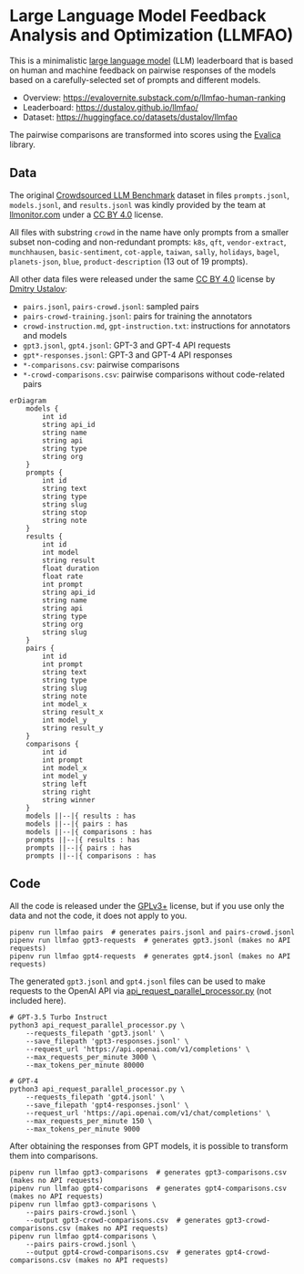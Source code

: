 # Large Language Model Feedback Analysis and Optimization (LLMFAO)

This is a minimalistic [large language model](https://en.wikipedia.org/wiki/Large_language_model) (LLM) leaderboard that is based on human and machine feedback on pairwise responses of the models based on a carefully-selected set of prompts and different models.

- Overview: <https://evalovernite.substack.com/p/llmfao-human-ranking>
- Leaderboard: <https://dustalov.github.io/llmfao/>
- Dataset: <https://huggingface.co/datasets/dustalov/llmfao>

The pairwise comparisons are transformed into scores using the [Evalica](https://github.com/dustalov/evalica) library.

## Data

The original [Crowdsourced LLM Benchmark](https://benchmarks.llmonitor.com/) dataset in files `prompts.jsonl`, `models.jsonl`, and `results.jsonl` was kindly provided by the team at [llmonitor.com](https://llmonitor.com/) under a [CC&nbsp;BY 4.0] license.

All files with substring `crowd` in the name have only prompts from a smaller subset non-coding and non-redundant prompts: `k8s`, `qft`, `vendor-extract`, `munchhausen`, `basic-sentiment`, `cot-apple`, `taiwan`, `sally`, `holidays`, `bagel`, `planets-json`, `blue`, `product-description` (13 out of 19 prompts).

All other data files were released under the same [CC&nbsp;BY 4.0] license by [Dmitry Ustalov](https://github.com/dustalov):

- `pairs.jsonl`, `pairs-crowd.jsonl`: sampled pairs
- `pairs-crowd-training.jsonl`: pairs for training the annotators
- `crowd-instruction.md`, `gpt-instruction.txt`: instructions for annotators and models
- `gpt3.jsonl`, `gpt4.jsonl`: GPT-3 and GPT-4 API requests
- `gpt*-responses.jsonl`: GPT-3 and GPT-4 API responses
- `*-comparisons.csv`: pairwise comparisons
- `*-crowd-comparisons.csv`: pairwise comparisons without code-related pairs

```mermaid
erDiagram
    models {
        int id
        string api_id
        string name
        string api
        string type
        string org
    }
    prompts {
        int id
        string text
        string type
        string slug
        string stop
        string note
    }
    results {
        int id
        int model
        string result
        float duration
        float rate
        int prompt
        string api_id
        string name
        string api
        string type
        string org
        string slug
    }
    pairs {
        int id
        int prompt
        string text
        string type
        string slug
        string note
        int model_x
        string result_x
        int model_y
        string result_y
    }
    comparisons {
        int id
        int prompt
        int model_x
        int model_y
        string left
        string right
        string winner
    }
    models ||--|{ results : has
    models ||--|{ pairs : has
    models ||--|{ comparisons : has
    prompts ||--|{ results : has
    prompts ||--|{ pairs : has
    prompts ||--|{ comparisons : has
```

## Code

All the code is released under the [GPLv3+] license, but if you use only the data and not the code, it does not apply to you.

```shell
pipenv run llmfao pairs  # generates pairs.jsonl and pairs-crowd.jsonl
pipenv run llmfao gpt3-requests  # generates gpt3.jsonl (makes no API requests)
pipenv run llmfao gpt4-requests  # generates gpt4.jsonl (makes no API requests)
```

The generated `gpt3.jsonl` and `gpt4.jsonl` files can be used to make requests to the OpenAI API via [api_request_parallel_processor.py](https://github.com/openai/openai-cookbook/blob/main/examples/api_request_parallel_processor.py) (not included here).

```shell
# GPT-3.5 Turbo Instruct
python3 api_request_parallel_processor.py \
    --requests_filepath 'gpt3.jsonl' \
    --save_filepath 'gpt3-responses.jsonl' \
    --request_url 'https://api.openai.com/v1/completions' \
    --max_requests_per_minute 3000 \
    --max_tokens_per_minute 80000
```
```shell
# GPT-4
python3 api_request_parallel_processor.py \
    --requests_filepath 'gpt4.jsonl' \
    --save_filepath 'gpt4-responses.jsonl' \
    --request_url 'https://api.openai.com/v1/chat/completions' \
    --max_requests_per_minute 150 \
    --max_tokens_per_minute 9000
```

After obtaining the responses from GPT models, it is possible to transform them into comparisons.

```shell
pipenv run llmfao gpt3-comparisons  # generates gpt3-comparisons.csv (makes no API requests)
pipenv run llmfao gpt4-comparisons  # generates gpt4-comparisons.csv (makes no API requests)
pipenv run llmfao gpt3-comparisons \
    --pairs pairs-crowd.jsonl \
    --output gpt3-crowd-comparisons.csv  # generates gpt3-crowd-comparisons.csv (makes no API requests)
pipenv run llmfao gpt4-comparisons \
    --pairs pairs-crowd.jsonl \
    --output gpt4-crowd-comparisons.csv  # generates gpt4-crowd-comparisons.csv (makes no API requests)
```

[CC&nbsp;BY 4.0]: LICENSE.CC-BY
[GPLv3+]: LICENSE.GPL
